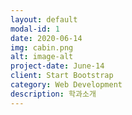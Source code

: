 ```yaml
---
layout: default
modal-id: 1
date: 2020-06-14
img: cabin.png
alt: image-alt
project-date: June-14
client: Start Bootstrap
category: Web Development
description: 학과소개
---
```

